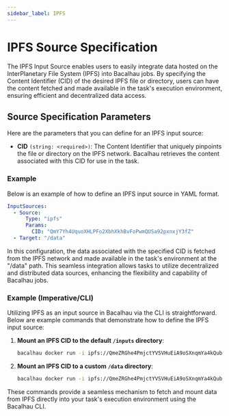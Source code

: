 ```yaml
---
sidebar_label: IPFS
---
```


# IPFS Source Specification

The IPFS Input Source enables users to easily integrate data hosted on the InterPlanetary File System (IPFS) into Bacalhau jobs. By specifying the Content Identifier (CID) of the desired IPFS file or directory, users can have the content fetched and made available in the task's execution environment, ensuring efficient and decentralized data access.

## Source Specification Parameters

Here are the parameters that you can define for an IPFS input source:

- **CID** `(string: <required>)`: The Content Identifier that uniquely pinpoints the file or directory on the IPFS network. Bacalhau retrieves the content associated with this CID for use in the task.

### Example

Below is an example of how to define an IPFS input source in YAML format.

```yaml
InputSources:
  - Source:
      Type: "ipfs"
      Params:
        CID: "QmY7Yh4UquoXHLPFo2XbhXkhBvFoPwmQUSa92pxnxjY3fZ"
  - Target: "/data"
```

In this configuration, the data associated with the specified CID is fetched from the IPFS network and made available in the task's environment at the "/data" path. This seamless integration allows tasks to utilize decentralized and distributed data sources, enhancing the flexibility and capability of Bacalhau jobs.

### Example (Imperative/CLI)

Utilizing IPFS as an input source in Bacalhau via the CLI is straightforward. Below are example commands that demonstrate how to define the IPFS input source:

1. **Mount an IPFS CID to the default `/inputs` directory**:
   ```bash
   bacalhau docker run -i ipfs://QmeZRGhe4PmjctYVSVHuEiA9oSXnqmYa4kQubSHgWbjv72 ubuntu ...
   ```

2. **Mount an IPFS CID to a custom `/data` directory**:
   ```bash
   bacalhau docker run -i ipfs://QmeZRGhe4PmjctYVSVHuEiA9oSXnqmYa4kQubSHgWbjv72:/data ubuntu ...
   ```

These commands provide a seamless mechanism to fetch and mount data from IPFS directly into your task's execution environment using the Bacalhau CLI.